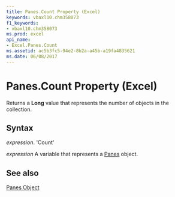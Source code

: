 ```yaml
---
title: Panes.Count Property (Excel)
keywords: vbaxl10.chm358073
f1_keywords:
- vbaxl10.chm358073
ms.prod: excel
api_name:
- Excel.Panes.Count
ms.assetid: ac5b3fc5-94e2-8b2a-a45b-a19fa4835621
ms.date: 06/08/2017
---
```



# Panes.Count Property (Excel)

Returns a  **Long** value that represents the number of objects in the collection.


## Syntax

 _expression_. 'Count'

 _expression_ A variable that represents a [Panes](./Excel.Panes.md) object.


## See also


[Panes Object](Excel.Panes.md)

